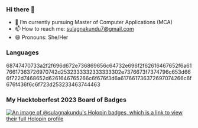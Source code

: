 ### Hi there 👋

- 🌱 I’m currently pursuing Master of Computer Applications (MCA)
- 📫 How to reach me: sulagnakundu7@gmail.com
- 😄 Pronouns: She/Her

### Languages 
68747470733a2f2f696d672e736869656c64732e696f2f62616467652f6a6176617363726970742d2532333332333333302e7376673f7374796c653d666f722d7468652d6261646765266c6f676f3d6a617661736372697074266c6f676f436f6c6f723d253233463744463

### My Hacktoberfest 2023 Board of Badges
  
[![An image of @sulagnakundu's Holopin badges, which is a link to view their full Holopin profile](https://holopin.me/sulagnakundu)](https://holopin.io/@sulagnakundu)
